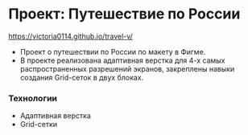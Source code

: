 # Проект: Путешествие по России

https://victoria0114.github.io/travel-v/

* Проект о путешествии по России по макету в Фигме. 
* В проекте реализована адаптивная верстка для 4-х самых распространенных разрешений экранов, закреплены навыки создания Grid-сеток в двух блоках.

### Технологии
* Адаптивная верстка
* Grid-сетки


